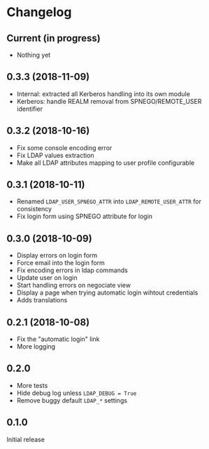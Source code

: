 # Changelog

## Current (in progress)

- Nothing yet

## 0.3.3 (2018-11-09)

- Internal: extracted all Kerberos handling into its own module
- Kerberos: handle REALM removal from SPNEGO/REMOTE_USER identifier

## 0.3.2 (2018-10-16)

- Fix some console encoding error
- Fix LDAP values extraction
- Make all LDAP attributes mapping to user profile configurable

## 0.3.1 (2018-10-11)

- Renamed `LDAP_USER_SPNEGO_ATTR` into `LDAP_REMOTE_USER_ATTR` for consistency
- Fix login form using SPNEGO attribute for login

## 0.3.0 (2018-10-09)

- Display errors on login form
- Force email into the login form
- Fix encoding errors in ldap commands
- Update user on login
- Start handling errors on negociate view
- Display a page when trying automatic login wihtout credentials
- Adds translations

## 0.2.1 (2018-10-08)

- Fix the "automatic login" link
- More logging

## 0.2.0

- More tests
- Hide debug log unless `LDAP_DEBUG = True`
- Remove buggy default `LDAP_*` settings

## 0.1.0

Initial release
